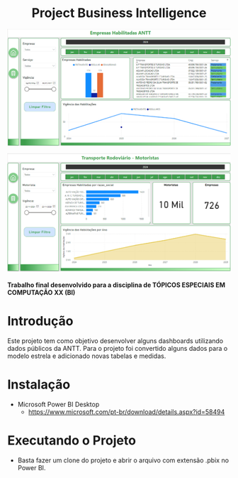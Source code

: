 <h1 align="center">Project Business Intelligence</h1>

![Dashboard - Empresas Habilitadas ANTT](https://raw.githubusercontent.com/andreidanelli/project-business-intelligence/refs/heads/main/img/dashboard-1.png)


![Dashboard - Transporte Rodoviário - Motoristas](https://raw.githubusercontent.com/andreidanelli/project-business-intelligence/refs/heads/main/img/dashboard-2.png)

<h4>Trabalho final desenvolvido para a disciplina de TÓPICOS ESPECIAIS EM COMPUTAÇÃO XX (BI)</h4>

# Introdução
Este projeto tem como objetivo desenvolver alguns dashboards utilizando dados públicos da ANTT. Para o projeto foi convertido alguns dados para o modelo estrela e adicionado novas tabelas e medidas.  

# Instalação
- Microsoft Power BI Desktop
  - https://www.microsoft.com/pt-br/download/details.aspx?id=58494

 # Executando o Projeto
 - Basta fazer um clone do projeto e abrir o arquivo com extensão .pbix no Power BI.

